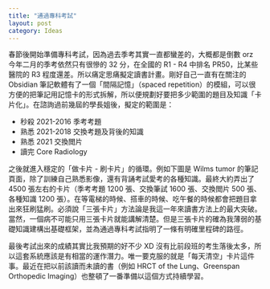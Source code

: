 ```yaml
---
title: "通過專科考試"
layout: post
category: Ideas
---
```


春節後開始準備專科考試，因為過去季考其實一直都蠻差的，大概都是倒數 orz 今年二月的季考依然只有很慘的 32 分，在全國的 R1 - R4 中排名 PR50，比某些醫院的 R3 程度還差。所以痛定思痛擬定讀書計畫。剛好自己一直有在關注的 Obsidian 筆記軟體有了一個「間隔記憶」（spaced repetition）的模組，可以很方便的把筆記用記憶卡的形式拆解，所以便規劃好要把多少範圍的題目及知識「卡片化」。在諮詢過前幾屆的學長姐後，擬定的範圍是：

- 秒殺 2021-2016 季考考題
- 熟悉 2021-2018 交換考題及背後的知識
- 熟悉 2021 交換閲片
- 讀完 Core Radiology

之後就進入穩定的「做卡片 - 刷卡片」的循環。例如下圖是 Wilms tumor 的筆記頁面，除了訓練自己熟悉影像，還有背誦考試愛考的各種知識。最終大約弄出了 4500 張左右的卡片（季考考題 1200 張、交換筆試 1600 張、交換閲片 500 張、各種知識 1200 張）。在等電梯的時候、搭車的時候、吃午餐的時候都會把題目拿出來狂刷猛刷。必須說「三張卡片」方法論是我這一年來讀書方法上的最大突破。當然，一個病不可能只用三張卡片就能講解清楚。但是三張卡片的確為我薄弱的基礎知識建構出基礎框架，並為通過專科考試指明了一條有明確里程碑的路徑。

最後考試出來的成績其實比我預期的好不少 XD 沒有比前段班的考生落後太多，所以這套系統應該是有相當的運作潛力。唯一要克服的就是「每天清空」卡片這件事。最近在把以前該讀而未讀的書（例如 HRCT of the Lung、Greenspan Orthopedic Imaging）也整頓了一番準備以這個方式持續學習。



